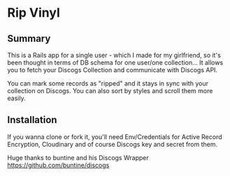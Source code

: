 # Rip Vinyl


## Summary
This is a Rails app for a single user  - which I made for my girlfriend, so it's been thought in terms of DB schema for one user/one collection... 
It allows you to fetch your Discogs Collection and communicate with Discogs API.

You can mark some records as "ripped" and it stays in sync with your collection on Discogs.
You can also sort by styles and scroll them more easily.


## Installation
If you wanna clone or fork it, you'll need Env/Credentials for Active Record Encryption, Cloudinary and of course Discogs key and secret from them.

Huge thanks to buntine and his Discogs Wrapper 
https://github.com/buntine/discogs

